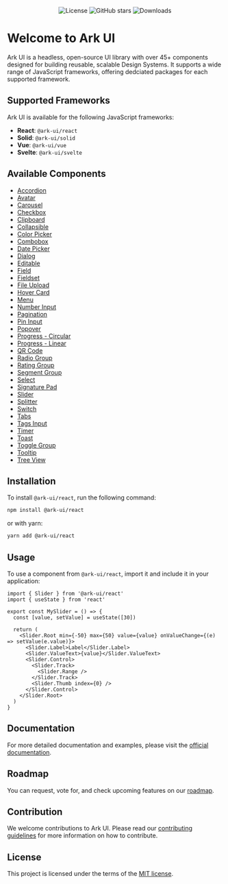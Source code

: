 <p align="center">
  <img alt="License" src="https://img.shields.io/npm/l/@ark-ui/react?style=for-the-badge" />
  <img alt="GitHub stars" src="https://img.shields.io/github/stars/chakra-ui/ark?logo=github&style=for-the-badge" />
  <img alt="Downloads" src="https://img.shields.io/npm/dt/@ark-ui/react?style=for-the-badge" />
</p>

# Welcome to Ark UI

Ark UI is a headless, open-source UI library with over 45+ components designed for building reusable, scalable Design
Systems. It supports a wide range of JavaScript frameworks, offering dedciated packages for each supported framework.

## Supported Frameworks

Ark UI is available for the following JavaScript frameworks:

- **React**: `@ark-ui/react`
- **Solid**: `@ark-ui/solid`
- **Vue**: `@ark-ui/vue`
- **Svelte**: `@ark-ui/svelte`

## Available Components

- [Accordion](https://ark-ui.com/react/docs/components/accordion)
- [Avatar](https://ark-ui.com/react/docs/components/avatar)
- [Carousel](https://ark-ui.com/react/docs/components/carousel)
- [Checkbox](https://ark-ui.com/react/docs/components/checkbox)
- [Clipboard](https://ark-ui.com/react/docs/components/clipboard)
- [Collapsible](https://ark-ui.com/react/docs/components/collapsible)
- [Color Picker](https://ark-ui.com/react/docs/components/color-picker)
- [Combobox](https://ark-ui.com/react/docs/components/combobox)
- [Date Picker](https://ark-ui.com/react/docs/components/date-picker)
- [Dialog](https://ark-ui.com/react/docs/components/dialog)
- [Editable](https://ark-ui.com/react/docs/components/editable)
- [Field](https://ark-ui.com/react/docs/components/field)
- [Fieldset](https://ark-ui.com/react/docs/components/fieldset)
- [File Upload](https://ark-ui.com/react/docs/components/file-upload)
- [Hover Card](https://ark-ui.com/react/docs/components/hover-card)
- [Menu](https://ark-ui.com/react/docs/components/menu)
- [Number Input](https://ark-ui.com/react/docs/components/number-input)
- [Pagination](https://ark-ui.com/react/docs/components/pagination)
- [Pin Input](https://ark-ui.com/react/docs/components/pin-input)
- [Popover](https://ark-ui.com/react/docs/components/popover)
- [Progress - Circular](https://ark-ui.com/react/docs/components/progress-circular)
- [Progress - Linear](https://ark-ui.com/react/docs/components/progress-linear)
- [QR Code](https://ark-ui.com/react/docs/components/qr-code)
- [Radio Group](https://ark-ui.com/react/docs/components/radio-group)
- [Rating Group](https://ark-ui.com/react/docs/components/rating-group)
- [Segment Group](https://ark-ui.com/react/docs/components/segment-group)
- [Select](https://ark-ui.com/react/docs/components/select)
- [Signature Pad](https://ark-ui.com/react/docs/components/signature-pad)
- [Slider](https://ark-ui.com/react/docs/components/slider)
- [Splitter](https://ark-ui.com/react/docs/components/splitter)
- [Switch](https://ark-ui.com/react/docs/components/switch)
- [Tabs](https://ark-ui.com/react/docs/components/tabs)
- [Tags Input](https://ark-ui.com/react/docs/components/tags-input)
- [Timer](https://ark-ui.com/react/docs/components/timer)
- [Toast](https://ark-ui.com/react/docs/components/toast)
- [Toggle Group](https://ark-ui.com/react/docs/components/toggle-group)
- [Tooltip](https://ark-ui.com/react/docs/components/tooltip)
- [Tree View](https://ark-ui.com/react/docs/components/tree-view)

## Installation

To install `@ark-ui/react`, run the following command:

```bash
npm install @ark-ui/react
```

or with yarn:

```bash
yarn add @ark-ui/react
```

## Usage

To use a component from `@ark-ui/react`, import it and include it in your application:

```tsx
import { Slider } from '@ark-ui/react'
import { useState } from 'react'

export const MySlider = () => {
  const [value, setValue] = useState([30])

  return (
    <Slider.Root min={-50} max={50} value={value} onValueChange={(e) => setValue(e.value)}>
      <Slider.Label>Label</Slider.Label>
      <Slider.ValueText>{value}</Slider.ValueText>
      <Slider.Control>
        <Slider.Track>
          <Slider.Range />
        </Slider.Track>
        <Slider.Thumb index={0} />
      </Slider.Control>
    </Slider.Root>
  )
}
```

## Documentation

For more detailed documentation and examples, please visit the [official documentation](https://ark-ui.com/).

## Roadmap

You can request, vote for, and check upcoming features on our [roadmap](https://ark-ui.canny.io/).

## Contribution

We welcome contributions to Ark UI. Please read our
[contributing guidelines](https://github.com/chakra-ui/ark/blob/main/CONTRIBUTING.md) for more information on how to
contribute.

## License

This project is licensed under the terms of the [MIT license](https://github.com/chakra-ui/ark/blob/main/LICENSE).
